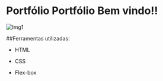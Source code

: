 # Portfólio Portfólio Bem vindo!!


![Img1](https://github.com/rafahcampos/portfolio/assets/93745489/92b565b6-88ee-4f11-af4e-65fd859d6d94)

##Ferramentas utilizadas:

* HTML

* CSS

* Flex-box
